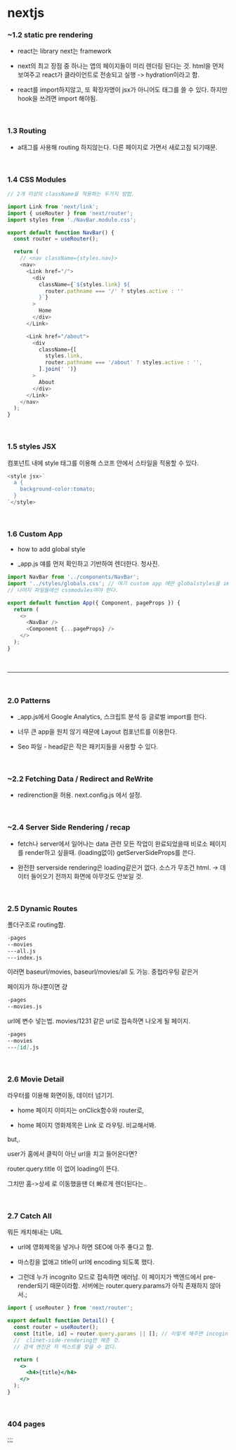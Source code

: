 # nextjs

### ~1.2 static pre rendering

- react는 library next는 framework

- next의 최고 장점 중 하나는 앱의 페이지들이 미리 렌더링 된다는 것. html을 먼저 보여주고 react가 클라이언트로 전송되고 실행 -> hydration이라고 함.

- react를 import하지않고, 또 확장자명이 jsx가 아니어도 태그를 쓸 수 있다. 하지만 hook을 쓰려면 import 해야됨.

<br>

### 1.3 Routing

- a태그를 사용해 routing 하지않는다. 다른 페이지로 가면서 새로고침 되기때문.

<br>

### 1.4 CSS Modules

```js
// 2개 이상의 className을 적용하는 두가지 방법.

import Link from 'next/link';
import { useRouter } from 'next/router';
import styles from './NavBar.module.css';

export default function NavBar() {
  const router = useRouter();

  return (
    // <nav className={styles.nav}>
    <nav>
      <Link href="/">
        <div
          className={`${styles.link} ${
            router.pathname === '/' ? styles.active : ''
          }`}
        >
          Home
        </div>
      </Link>

      <Link href="/about">
        <div
          className={[
            styles.link,
            router.pathname === '/about' ? styles.active : '',
          ].join(' ')}
        >
          About
        </div>
      </Link>
    </nav>
  );
}
```

<br>

### 1.5 styles JSX

컴포넌트 내에 style 태그를 이용해 스코프 안에서 스타일을 적용할 수 있다.

```js
<style jsx>`
  a {
    background-color:tomato;
  }
`</style>
```

<br>

### 1.6 Custom App

- how to add global style

- \_app.js 얘를 먼저 확인하고 기반하여 렌더한다. 청사진.

```js
import NavBar from '../components/NavBar';
import '../styles/globals.css'; // 여기 custom app 에만 globalstyles을 import할 수 있다.
// 나머지 파일들에선 cssmodules여야 한다.

export default function App({ Component, pageProps }) {
  return (
    <>
      <NavBar />
      <Component {...pageProps} />
    </>
  );
}
```

<br>

---

<br>

### 2.0 Patterns

- \_app.js에서 Google Analytics, 스크립트 분석 등 글로벌 import를 한다.

- 너무 큰 app을 원치 않기 때문에 Layout 컴포넌트를 이용한다.

- Seo 파일 - head같은 작은 패키지들을 사용할 수 있다.

<br>

### ~2.2 Fetching Data / Redirect and ReWrite

- redirenction을 허용. next.config.js 에서 설정.

<br>

### ~2.4 Server Side Rendering / recap

- fetch나 server에서 일어나는 data 관련 모든 작업이 완료되었을때 비로소 페이지를 render하고 싶을때. (loading없이) getServerSideProps를 쓴다.

- 완전한 serverside rendering은 loading같은거 없다. 소스가 무조건 html. -> 데이터 들어오기 전까지 화면에 아무것도 안보일 것.

<br>

### 2.5 Dynamic Routes

폴더구조로 routing함.

```md
-pages
--movies
---all.js
---index.js
```

이러면 baseurl/movies, baseurl/movies/all 도 가능. 중첩라우팅 같은거

페이지가 하나뿐이면 걍

```md
-pages
--movies.js
```

url에 변수 넣는법.
movies/1231 같은 url로 접속하면 나오게 될 페이지.

```md
-pages
--movies
---[id].js
```

<br>

### 2.6 Movie Detail

라우터를 이용해 화면이동, 데이터 넘기기.

- home 페이지 이미지는 onClick함수와 router로,

- home 페이지 영화제목은 Link 로 라우팅. 비교해서봐.

but,.

user가 홈에서 클릭이 아닌 url을 치고 들어온다면?

router.query.title 이 없어 loading이 뜬다.

그치만 홈->상세 로 이동했을땐 더 빠르게 렌더된다는..

<br>

### 2.7 Catch All

뭐든 캐치해내는 URL

- url에 영화제목을 넣거나 하면 SEO에 아주 좋다고 함.

- 마스킹을 없애고 title이 url에 encoding 되도록 했다.

- 그런데 누가 incognito 모드로 접속하면 에러남.
  이 페이지가 백엔드에서 pre-render되기 때문이라함.
  서버에는 router.query.params가 아직 존재하지 않아서.;

```jsx
import { useRouter } from 'next/router';

export default function Detail() {
  const router = useRouter();
  const [title, id] = router.query.params || []; // 이렇게 해주면 incoginto에서도 에러안남.
  //  clinet-side-rendering만 해준 것.
  // 검색 엔진은 저 텍스트를 찾을 수 없다.

  return (
    <>
      <h4>{title}</h4>
    </>
  );
}
```

<br>

### 404 pages

;;;
